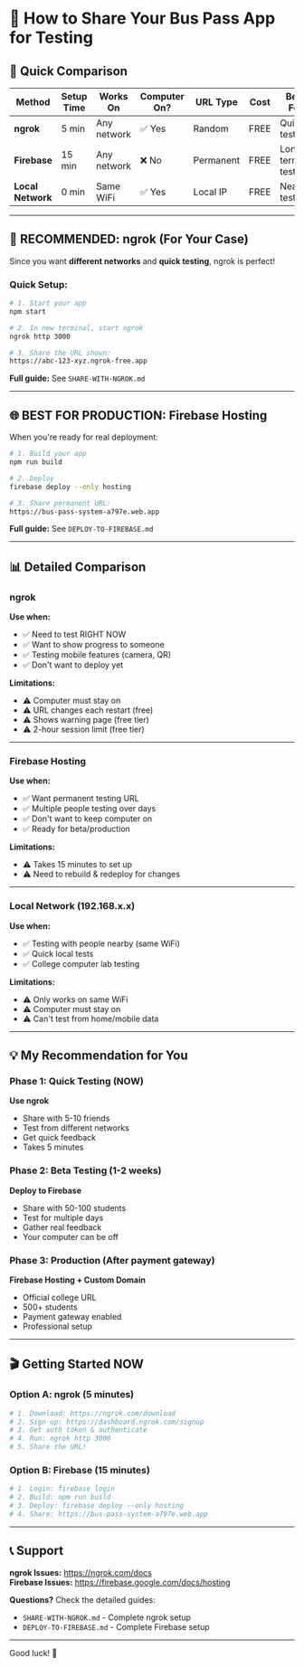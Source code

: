 # 📱 How to Share Your Bus Pass App for Testing

## 🎯 Quick Comparison

| Method | Setup Time | Works On | Computer On? | URL Type | Cost | Best For |
|--------|-----------|----------|--------------|----------|------|----------|
| **ngrok** | 5 min | Any network | ✅ Yes | Random | FREE | Quick testing |
| **Firebase** | 15 min | Any network | ❌ No | Permanent | FREE | Long-term testing |
| **Local Network** | 0 min | Same WiFi | ✅ Yes | Local IP | FREE | Nearby testing |

---

## 🚀 RECOMMENDED: ngrok (For Your Case)

Since you want **different networks** and **quick testing**, ngrok is perfect!

### Quick Setup:
```bash
# 1. Start your app
npm start

# 2. In new terminal, start ngrok
ngrok http 3000

# 3. Share the URL shown:
https://abc-123-xyz.ngrok-free.app
```

**Full guide:** See `SHARE-WITH-NGROK.md`

---

## 🌐 BEST FOR PRODUCTION: Firebase Hosting

When you're ready for real deployment:

```bash
# 1. Build your app
npm run build

# 2. Deploy
firebase deploy --only hosting

# 3. Share permanent URL:
https://bus-pass-system-a797e.web.app
```

**Full guide:** See `DEPLOY-TO-FIREBASE.md`

---

## 📊 Detailed Comparison

### ngrok
**Use when:**
- ✅ Need to test RIGHT NOW
- ✅ Want to show progress to someone
- ✅ Testing mobile features (camera, QR)
- ✅ Don't want to deploy yet

**Limitations:**
- ⚠️ Computer must stay on
- ⚠️ URL changes each restart (free)
- ⚠️ Shows warning page (free tier)
- ⚠️ 2-hour session limit (free tier)

---

### Firebase Hosting
**Use when:**
- ✅ Want permanent testing URL
- ✅ Multiple people testing over days
- ✅ Don't want to keep computer on
- ✅ Ready for beta/production

**Limitations:**
- ⚠️ Takes 15 minutes to set up
- ⚠️ Need to rebuild & redeploy for changes

---

### Local Network (192.168.x.x)
**Use when:**
- ✅ Testing with people nearby (same WiFi)
- ✅ Quick local tests
- ✅ College computer lab testing

**Limitations:**
- ⚠️ Only works on same WiFi
- ⚠️ Computer must stay on
- ⚠️ Can't test from home/mobile data

---

## 💡 My Recommendation for You

### Phase 1: Quick Testing (NOW)
**Use ngrok**
- Share with 5-10 friends
- Test from different networks
- Get quick feedback
- Takes 5 minutes

### Phase 2: Beta Testing (1-2 weeks)
**Deploy to Firebase**
- Share with 50-100 students
- Test for multiple days
- Gather real feedback
- Your computer can be off

### Phase 3: Production (After payment gateway)
**Firebase Hosting + Custom Domain**
- Official college URL
- 500+ students
- Payment gateway enabled
- Professional setup

---

## 🎬 Getting Started NOW

### Option A: ngrok (5 minutes)
```bash
# 1. Download: https://ngrok.com/download
# 2. Sign up: https://dashboard.ngrok.com/signup
# 3. Get auth token & authenticate
# 4. Run: ngrok http 3000
# 5. Share the URL!
```

### Option B: Firebase (15 minutes)
```bash
# 1. Login: firebase login
# 2. Build: npm run build
# 3. Deploy: firebase deploy --only hosting
# 4. Share: https://bus-pass-system-a797e.web.app
```

---

## 📞 Support

**ngrok Issues:** https://ngrok.com/docs  
**Firebase Issues:** https://firebase.google.com/docs/hosting

**Questions?** Check the detailed guides:
- `SHARE-WITH-NGROK.md` - Complete ngrok setup
- `DEPLOY-TO-FIREBASE.md` - Complete Firebase setup

---

Good luck! 🚀




